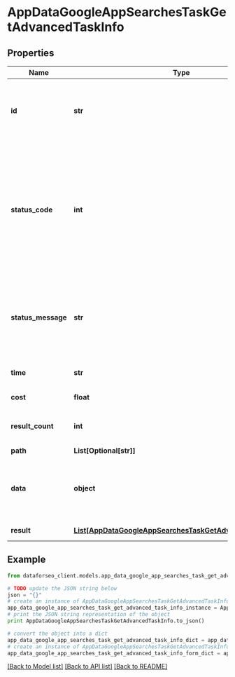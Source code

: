 # AppDataGoogleAppSearchesTaskGetAdvancedTaskInfo


## Properties

Name | Type | Description | Notes
------------ | ------------- | ------------- | -------------
**id** | **str** | task identifier unique task identifier in our system in the UUID format | [optional] 
**status_code** | **int** | status code of the task generated by DataForSEO, can be within the following range: 10000-60000 you can find the full list of the response codes here | [optional] 
**status_message** | **str** | informational message of the task you can find the full list of general informational messages here | [optional] 
**time** | **str** | execution time, seconds | [optional] 
**cost** | **float** | total tasks cost, USD | [optional] 
**result_count** | **int** | number of elements in the result array | [optional] 
**path** | **List[Optional[str]]** | URL path | [optional] 
**data** | **object** | contains the same parameters that you specified in the POST request | [optional] 
**result** | [**List[AppDataGoogleAppSearchesTaskGetAdvancedResultInfo]**](AppDataGoogleAppSearchesTaskGetAdvancedResultInfo.md) | array of results | [optional] 

## Example

```python
from dataforseo_client.models.app_data_google_app_searches_task_get_advanced_task_info import AppDataGoogleAppSearchesTaskGetAdvancedTaskInfo

# TODO update the JSON string below
json = "{}"
# create an instance of AppDataGoogleAppSearchesTaskGetAdvancedTaskInfo from a JSON string
app_data_google_app_searches_task_get_advanced_task_info_instance = AppDataGoogleAppSearchesTaskGetAdvancedTaskInfo.from_json(json)
# print the JSON string representation of the object
print AppDataGoogleAppSearchesTaskGetAdvancedTaskInfo.to_json()

# convert the object into a dict
app_data_google_app_searches_task_get_advanced_task_info_dict = app_data_google_app_searches_task_get_advanced_task_info_instance.to_dict()
# create an instance of AppDataGoogleAppSearchesTaskGetAdvancedTaskInfo from a dict
app_data_google_app_searches_task_get_advanced_task_info_form_dict = app_data_google_app_searches_task_get_advanced_task_info.from_dict(app_data_google_app_searches_task_get_advanced_task_info_dict)
```
[[Back to Model list]](../README.md#documentation-for-models) [[Back to API list]](../README.md#documentation-for-api-endpoints) [[Back to README]](../README.md)



